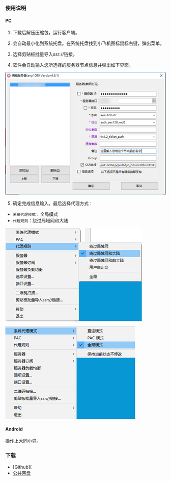 ### 使用说明

#### PC
1. 下载后解压压缩包，运行客户端。

2. 会自动最小化到系统托盘。在系统托盘找到小飞机图标鼠标右键，弹出菜单。

3. 选择剪贴板批量导入ssr://链接。

4. 软件会自动输入您所选择的服务器节点信息并弹出如下界面。

![2](/pic/2.png)

5. 确定完成信息输入。最后选择代理方式：
- `系统代理模式`：全局模式
- `代理规则`：绕过局域网和大陆

![1](/pic/1.png)

![3](/pic/3.png)

#### Android

操作上大同小异。

### 下载

- [Github](
- [公共网盘](https://netdisk.ojhdt.com/%E8%BD%AF%E4%BB%B6/Shadowsocks/)